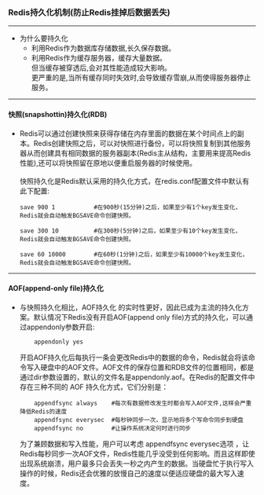 ### Redis持久化机制(防止Redis挂掉后数据丢失)
---

* 为什么要持久化
     * 利用Redis作为数据库存储数据,长久保存数据。
     * 利用Redis作为缓存服务器，缓存大量数据。
     <br>但当缓存被穿透后,会对其性能造成较大影响。
     <br>更严重的是,当所有缓存同时失效时,会导致缓存雪崩,从而使得服务器停止服务。

---
#### 快照(snapshottin)持久化(RDB)
- Redis可以通过创建快照来获得存储在内存里面的数据在某个时间点上的副本。Redis创建快照之后，可以对快照进行备份，可以将快照复制到其他服务器从而创建具有相同数据的服务器副本(Redis主从结构，主要用来提高Redis性能),还可以将快照留在原地以便重启服务器的时候使用。
<br><br>快照持久化是Redis默认采用的持久化方式，在redis.conf配置文件中默认有此下配置:
    ```shell script
    save 900 1           #在900秒(15分钟)之后，如果至少有1个key发生变化，Redis就会自动触发BGSAVE命令创建快照。
    
    save 300 10          #在300秒(5分钟)之后，如果至少有10个key发生变化，Redis就会自动触发BGSAVE命令创建快照。
    
    save 60 10000        #在60秒(1分钟)之后，如果至少有10000个key发生变化，Redis就会自动触发BGSAVE命令创建快照。
    ```

---
#### AOF(append-only file)持久化
- 与快照持久化相比，AOF持久化 的实时性更好，因此已成为主流的持久化方案。默认情况下Redis没有开启AOF(append only file)方式的持久化，可以通过appendonly参数开启:<br>
    ```shell script
        appendonly yes
    ```
    开启AOF持久化后每执行一条会更改Redis中的数据的命令，Redis就会将该命令写入硬盘中的AOF文件。AOF文件的保存位置和RDB文件的位置相同，都是通过dir参数设置的，默认的文件名是appendonly.aof。在Redis的配置文件中存在三种不同的 AOF 持久化方式，它们分别是：
    ```shell script
        appendfsync always    #每次有数据修改发生时都会写入AOF文件,这样会严重降低Redis的速度
        appendfsync everysec  #每秒钟同步一次，显示地将多个写命令同步到硬盘
        appendfsync no        #让操作系统决定何时进行同步
    ```
    为了兼顾数据和写入性能，用户可以考虑 appendfsync everysec选项 ，让Redis每秒同步一次AOF文件，Redis性能几乎没受到任何影响。而且这样即使出现系统崩溃，用户最多只会丢失一秒之内产生的数据。当硬盘忙于执行写入操作的时候，Redis还会优雅的放慢自己的速度以便适应硬盘的最大写入速度。